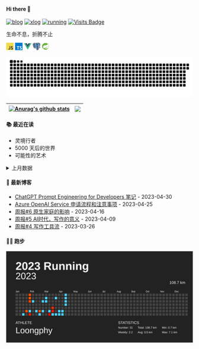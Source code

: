 #### Hi there 👋

[![blog](https://img.shields.io/badge/-blog-blueviolet)](https://blog.loongphy.com/)
[![xlog](https://img.shields.io/badge/-xlog-orange)](https://xlog.loongphy.com/)
[![running](https://img.shields.io/badge/-running-brightgreen)](https://running.loongphy.com/)
[![Visits Badge](https://badges.strrl.dev/visits/loongphy/loongphy?style=flat-square)](https://github.com/loongphy)

<p>生命不息，折腾不止</p>

<code><img height="20" alt="javascript" src="https://raw.githubusercontent.com/github/explore/80688e429a7d4ef2fca1e82350fe8e3517d3494d/topics/javascript/javascript.png"></code>
<code><img height="20" alt="typescript" src="https://raw.githubusercontent.com/github/explore/80688e429a7d4ef2fca1e82350fe8e3517d3494d/topics/typescript/typescript.png"></code>
<code><img height="20" alt="vue" src="https://raw.githubusercontent.com/github/explore/80688e429a7d4ef2fca1e82350fe8e3517d3494d/topics/vue/vue.png"></code>
<code><img height="20" alt="postgresql" src="https://raw.githubusercontent.com/github/explore/80688e429a7d4ef2fca1e82350fe8e3517d3494d/topics/postgresql/postgresql.png"></code>
<code><img height="20" alt="spring-boot" src="https://raw.githubusercontent.com/github/explore/80688e429a7d4ef2fca1e82350fe8e3517d3494d/topics/spring-boot/spring-boot.png"></code>


<picture>
  <source media="(prefers-color-scheme: dark)" srcset="github-snake-dark.svg" />
  <source media="(prefers-color-scheme: light)" srcset="github-snake.svg" />
  <img alt="github-snake" src="github-snake.svg" />
</picture>


| <a href="https://github.com/loongphy"><img align="center" src="https://github-readme-stats.vercel.app/api?username=loongphy&show_icons=true&include_all_commits=true&theme=buefy&hide_border=true" alt="Anurag's github stats" /></a> | <a href="https://github.com/loongphy"><img align="center" src="https://github-readme-stats.vercel.app/api/top-langs/?username=loongphy&layout=compact&theme=buefy&hide_border=true" /></a> |
| ------------------------------------------------------------------------------------------------------------------------------------------------------------------------------------------------------------------------------------- | ------------------------------------------------------------------------------------------------------------------------------------------------------------------------------------------ |


#### 📚 最近在读

<!-- weread starts -->
- 灵境行者
- 5000 天后的世界
- 可能性的艺术
<details> 
  <summary>上月数据</summary>

  ![weread](https://user-images.githubusercontent.com/42089082/235459453-4600a541-26cc-45fd-a89b-d9359d90839f.png)

</details>
<!-- weread ends -->

#### 📑 最新博客

<!-- blog starts -->
* <a href=https://blog.loongphy.com/posts/chatgpt-prompt-engineering-for-developers-notes-20230430/ target='_blank'>ChatGPT Prompt Engineering for Developers 笔记</a> - 2023-04-30
* <a href=https://blog.loongphy.com/posts/request-access-to-azure-openai-service-20230425/ target='_blank'>Azure OpenAI Service 申请流程和注意事项</a> - 2023-04-25
* <a href=https://blog.loongphy.com/posts/weekly-review-20230416/ target='_blank'>周报#6 原生家庭的影响</a> - 2023-04-16
* <a href=https://blog.loongphy.com/posts/weekly-review-20230409/ target='_blank'>周报#5 AI时代，写作的意义</a> - 2023-04-09
* <a href=https://blog.loongphy.com/posts/weekly-review-20230326/ target='_blank'>周报#4 写作工具流</a> - 2023-03-26
<!-- blog ends -->

#### 🏃‍♂️ 跑步
![2023](github_2023.svg)

